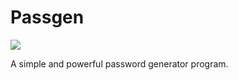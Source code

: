 # Passgen

<img src="https://img.shields.io/github/license/bombenheimer/passgen" />

A simple and powerful password generator program.
